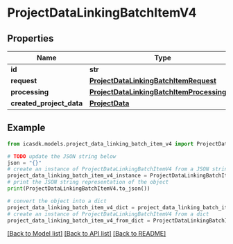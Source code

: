 # ProjectDataLinkingBatchItemV4


## Properties

Name | Type | Description | Notes
------------ | ------------- | ------------- | -------------
**id** | **str** |  | 
**request** | [**ProjectDataLinkingBatchItemRequest**](ProjectDataLinkingBatchItemRequest.md) |  | 
**processing** | [**ProjectDataLinkingBatchItemProcessingV4**](ProjectDataLinkingBatchItemProcessingV4.md) |  | 
**created_project_data** | [**ProjectData**](ProjectData.md) |  | [optional] 

## Example

```python
from icasdk.models.project_data_linking_batch_item_v4 import ProjectDataLinkingBatchItemV4

# TODO update the JSON string below
json = "{}"
# create an instance of ProjectDataLinkingBatchItemV4 from a JSON string
project_data_linking_batch_item_v4_instance = ProjectDataLinkingBatchItemV4.from_json(json)
# print the JSON string representation of the object
print(ProjectDataLinkingBatchItemV4.to_json())

# convert the object into a dict
project_data_linking_batch_item_v4_dict = project_data_linking_batch_item_v4_instance.to_dict()
# create an instance of ProjectDataLinkingBatchItemV4 from a dict
project_data_linking_batch_item_v4_from_dict = ProjectDataLinkingBatchItemV4.from_dict(project_data_linking_batch_item_v4_dict)
```
[[Back to Model list]](../README.md#documentation-for-models) [[Back to API list]](../README.md#documentation-for-api-endpoints) [[Back to README]](../README.md)


